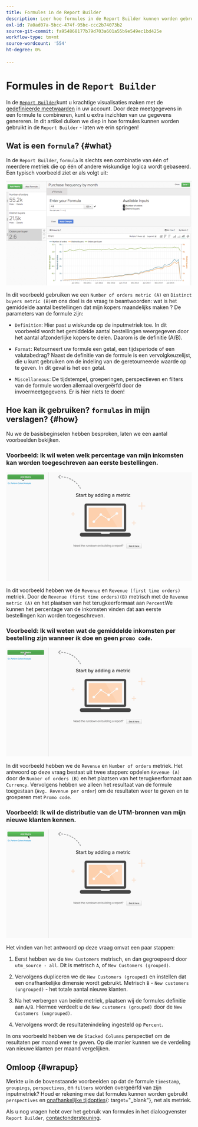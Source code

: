 ```yaml
---
title: Formules in de Report Builder
description: Leer hoe formules in de Report Builder kunnen worden gebruikt.
exl-id: 7a0ad07a-5bcc-474f-95bc-ccc2b74073b2
source-git-commit: fa954868177b79d703a601a55b9e549ec1bd425e
workflow-type: tm+mt
source-wordcount: '554'
ht-degree: 0%

---
```


# Formules in de `Report Builder`

In de [`Report Builder`](../../tutorials/using-visual-report-builder.md)kunt u krachtige visualisaties maken met de [gedefinieerde meetwaarden](../../data-user/reports/ess-manage-data-metrics.md) in uw account. Door deze meetgegevens in een formule te combineren, kunt u extra inzichten van uw gegevens genereren. In dit artikel duiken we diep in hoe formules kunnen worden gebruikt in de `Report Builder` - laten we erin springen!

## Wat is een `formula`? {#what}

In de `Report Builder`, `formula` is slechts een combinatie van één of meerdere metriek die op één of andere wiskundige logica wordt gebaseerd. Een typisch voorbeeld ziet er als volgt uit:

![](../../assets/formula-example.png)

In dit voorbeeld gebruiken we een `Number of orders metric (A)` en `Distinct buyers metric (B)`en ons doel is de vraag te beantwoorden: wat is het gemiddelde aantal bestellingen dat mijn kopers maandelijks maken ? De parameters van de formule zijn:

* `Definition`: Hier past u wiskunde op de inputmetriek toe. In dit voorbeeld wordt het gemiddelde aantal bestellingen weergegeven door het aantal afzonderlijke kopers te delen. Daarom is de definitie (A/B).

* `Format`: Retourneert uw formule een getal, een tijdsperiode of een valutabedrag? Naast de definitie van de formule is een vervolgkeuzelijst, die u kunt gebruiken om de indeling van de geretourneerde waarde op te geven. In dit geval is het een getal.

* `Miscellaneous`: De tijdstempel, groeperingen, perspectieven en filters van de formule worden allemaal overgeërfd door de invoermeetgegevens. Er is hier niets te doen!

## Hoe kan ik gebruiken? `formulas` in mijn verslagen? {#how}

Nu we de basisbeginselen hebben besproken, laten we een aantal voorbeelden bekijken.

### Voorbeeld: Ik wil weten welk percentage van mijn inkomsten kan worden toegeschreven aan eerste bestellingen.

![Het gebruiken van formules om het percentage van opbrengst te vinden die aan eerste-tijdorden wordt toegeschreven](../../assets/first_time_orders.gif)

In dit voorbeeld hebben we de `Revenue` en `Revenue (first time orders)` metriek. Door de `Revenue (first time orders)(B)` metrisch met de `Revenue metric (A)` en het plaatsen van het terugkeerformaat aan `Percent`We kunnen het percentage van de inkomsten vinden dat aan eerste bestellingen kan worden toegeschreven.

### Voorbeeld: Ik wil weten wat de gemiddelde inkomsten per bestelling zijn wanneer ik doe en geen `promo code`.

![Het gebruiken van formules om de gemiddelde opbrengst per orde met en zonder bevorderingscodes te vinden](../../assets/promo_code.gif)

In dit voorbeeld hebben we de `Revenue` en `Number of orders` metriek. Het antwoord op deze vraag bestaat uit twee stappen: opdelen `Revenue (A)` door de `Number of orders (B)` en het plaatsen van het terugkeerformaat aan `Currency`. Vervolgens hebben we alleen het resultaat van de formule toegestaan (`Avg. Revenue per order`) om de resultaten weer te geven en te groeperen met `Promo code`.

### Voorbeeld: Ik wil de distributie van de UTM-bronnen van mijn nieuwe klanten kennen.

![Formules gebruiken om de distributie van UTM-bronnen van nieuwe klanten te vinden](../../assets/distro.gif)

Het vinden van het antwoord op deze vraag omvat een paar stappen:

1. Eerst hebben we de `New Customers` metrisch, en dan gegroepeerd door `utm_source - all`. Dit is metrisch `A`, of `New Customers (grouped)`.

1. Vervolgens dupliceren we de `New Customers (grouped)` en instellen dat een onafhankelijke dimensie wordt gebruikt. Metrisch `B` - `New customers (ungrouped)` - het totale aantal nieuwe klanten.

1. Na het verbergen van beide metriek, plaatsen wij de formules definitie aan `A/B`. Hiermee verdeelt u de `New customers (grouped)` door de `New Customers (ungrouped)`.

1. Vervolgens wordt de resultatenindeling ingesteld op `Percent`.

In ons voorbeeld hebben we de `Stacked Columns` perspectief om de resultaten per maand weer te geven. Op die manier kunnen we de verdeling van nieuwe klanten per maand vergelijken.

## Omloop {#wrapup}

Merkte u in de bovenstaande voorbeelden op dat de formule `timestamp`, `groupings`, `perspectives`, en `filters` worden overgeërfd van zijn inputmetriek? Houd er rekening mee dat formules kunnen worden gebruikt `perspectives` en [onafhankelijke tijdopties](../../tutorials/time-options-visual-rpt-bldr.md){: target=&quot;_blank&quot;}, net als metriek.

Als u nog vragen hebt over het gebruik van formules in het dialoogvenster `Report Builder`, [contactondersteuning](https://experienceleague.adobe.com/docs/commerce-knowledge-base/kb/troubleshooting/miscellaneous/mbi-service-policies.html?lang=en).
